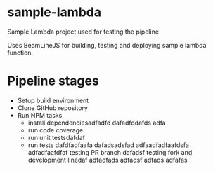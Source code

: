 # sample-lambda
Sample Lambda project used for testing the pipeline

Uses BeamLineJS for building, testing and deploying sample lambda function.

# Pipeline stages
* Setup build environment
* Clone GitHub repository
* Run NPM tasks
  * install dependenciesadfadfd
  dafadfddafds
  adfa
  * run code coverage
  * run unit testsdafdaf
  * run tests
dafdfadfaafa
dafadsadsfad
adfaadfadfaafdsfa
adfadfaafdfaf
testing PR branch
dafadsf
testing fork and development linedaf
adfadfads
adfadsf
adfads
adfafas
